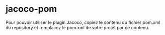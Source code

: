 # jacoco-pom

Pour pouvoir utiliser le plugin Jacoco, copiez le contenu du fichier pom.xml du repository et remplacez le pom.xml de votre projet par ce contenu.

